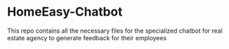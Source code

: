 # HomeEasy-Chatbot
This repo contains all the necessary files for the specialized chatbot for real estate agency to generate feedback for their employees
